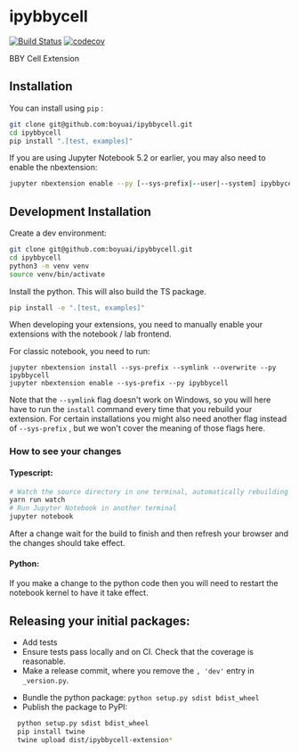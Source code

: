 # ipybbycell

[![Build Status](https://github.com/boyuai/ipybbycell/workflows/Build/badge.svg)](https://github.com/boyuai/ipybbycell/actions)
[![codecov](https://codecov.io/gh/boyuai/ipybbycell/branch/master/graph/badge.svg)](https://codecov.io/gh/boyuai/ipybbycell)

BBY Cell Extension

## Installation

You can install using `pip` :

```bash
git clone git@github.com:boyuai/ipybbycell.git
cd ipybbycell
pip install ".[test, examples]"
```

If you are using Jupyter Notebook 5.2 or earlier, you may also need to enable
the nbextension:

```bash
jupyter nbextension enable --py [--sys-prefix|--user|--system] ipybbycell
```

## Development Installation

Create a dev environment:

```bash
git clone git@github.com:boyuai/ipybbycell.git
cd ipybbycell
python3 -m venv venv
source venv/bin/activate
```

Install the python. This will also build the TS package.

```bash
pip install -e ".[test, examples]"
```

When developing your extensions, you need to manually enable your extensions with the
notebook / lab frontend.

For classic notebook, you need to run:

```
jupyter nbextension install --sys-prefix --symlink --overwrite --py ipybbycell
jupyter nbextension enable --sys-prefix --py ipybbycell
```

Note that the `--symlink` flag doesn't work on Windows, so you will here have to run
the `install` command every time that you rebuild your extension. For certain installations
you might also need another flag instead of `--sys-prefix` , but we won't cover the meaning
of those flags here.

### How to see your changes

#### Typescript:

```bash
# Watch the source directory in one terminal, automatically rebuilding when needed
yarn run watch
# Run Jupyter Notebook in another terminal
jupyter notebook
```

After a change wait for the build to finish and then refresh your browser and the changes should take effect.

#### Python:

If you make a change to the python code then you will need to restart the notebook kernel to have it take effect.

## Releasing your initial packages:

* Add tests
* Ensure tests pass locally and on CI. Check that the coverage is reasonable.
* Make a release commit, where you remove the `, 'dev'` entry in `_version.py`.
<!-- * Update the version in `package.json`
* Relase the npm packages:
  

```bash
  npm login
  npm publish
  ``` -->

* Bundle the python package: `python setup.py sdist bdist_wheel`
* Publish the package to PyPI:

```bash
  python setup.py sdist bdist_wheel
  pip install twine
  twine upload dist/ipybbycell-extension*
  ```

<!-- * Tag the release commit (`git tag <python package version identifier>`)
* Update the version in `_version.py`, and put it back to dev (e.g. 0.1.0 -> 0.2.0.dev).
  Update the versions of the npm packages (without publishing).
* Commit the changes.
* `git push` and `git push --tags`. -->
